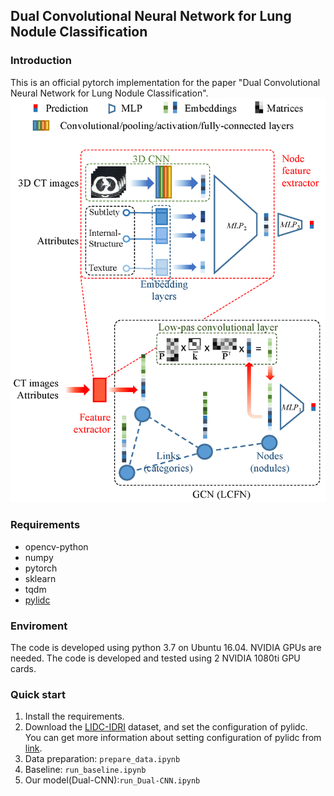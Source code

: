 ## Dual Convolutional Neural Network for Lung Nodule Classification

### Introduction
This is an official pytorch implementation for the paper "Dual Convolutional Neural Network for Lung Nodule Classification".
![](DCNN.png)

### Requirements
- opencv-python 
- numpy
- pytorch
- sklearn
- tqdm 
- [pylidc](https://pylidc.github.io/)

### Enviroment
The code is developed using python 3.7 on Ubuntu 16.04. NVIDIA GPUs are needed. The code is developed and tested using 2 NVIDIA 1080ti GPU cards. 

### Quick start
1. Install the requirements.
2. Download the [LIDC-IDRI](https://wiki.cancerimagingarchive.net/display/Public/LIDC-IDRI) dataset, and set the configuration of  pylidc. You can get more information about setting configuration of pylidc from [link](https://pylidc.github.io/install.html).
3. Data preparation: `prepare_data.ipynb`
4. Baseline: `run_baseline.ipynb`
5. Our model(Dual-CNN):`run_Dual-CNN.ipynb`
